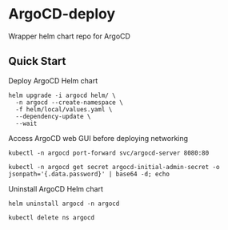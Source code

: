 # ArgoCD-deploy
Wrapper helm chart repo for ArgoCD

## Quick Start

Deploy ArgoCD Helm chart
```
helm upgrade -i argocd helm/ \
  -n argocd --create-namespace \
  -f helm/local/values.yaml \
  --dependency-update \
  --wait
```

Access ArgoCD web GUI before deploying networking
```
kubectl -n argocd port-forward svc/argocd-server 8080:80

kubectl -n argocd get secret argocd-initial-admin-secret -o jsonpath='{.data.password}' | base64 -d; echo
```

Uninstall ArgoCD Helm chart
```
helm uninstall argocd -n argocd

kubectl delete ns argocd
```
